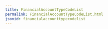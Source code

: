 ```yaml
---
title: FinancialAccountTypeCodeList
permalink: FinancialAccountTypeCodeList.html
jsonid: financialaccounttypecodelist
---
```

